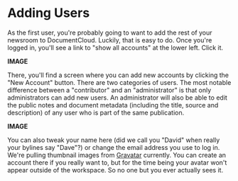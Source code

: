 # Adding Users

As the first user, you're probably going to want to add the rest of your newsroom to DocumentCloud. Luckily, that is easy to do. Once you're logged in, you'll see a link to "show all accounts" at the lower left. Click it.

**IMAGE**

There, you'll find a screen where you can add new accounts by clicking the "New Account" button. There are two categories of users. The most notable difference between a "contributor"  and an "administrator" is that only administrators can add new users. An administrator will also be able to edit the public notes and document metadata (including the title, source and description) of any user who is part of the same publication. 

**IMAGE**

You can also tweak your name here (did we call you "David" when really your bylines say "Dave"?) or change the email address you use to log in. We're pulling thumbnail images from [Gravatar](http://gravatar.com) currently. You can create an account there if you really want to, but for the time being your avatar won't appear outside of the workspace. So no one but you ever actually sees it.